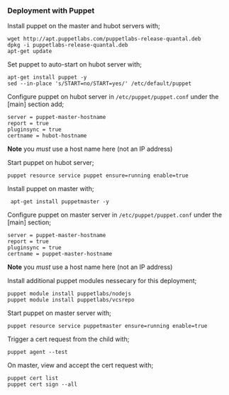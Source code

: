 ### Deployment with Puppet

Install puppet on the master and hubot servers with;

    wget http://apt.puppetlabs.com/puppetlabs-release-quantal.deb
    dpkg -i puppetlabs-release-quantal.deb
    apt-get update

Set puppet to auto-start on hubot server with;

    apt-get install puppet -y
    sed --in-place 's/START=no/START=yes/' /etc/default/puppet

Configure puppet on hubot server in `/etc/puppet/puppet.conf` under the [main] section add;

    server = puppet-master-hostname
    report = true
    pluginsync = true
    certname = hubot-hostname

**Note** you _must_ use a host name here (not an IP address)

Start puppet on hubot server;

    puppet resource service puppet ensure=running enable=true

Install puppet on master with;

     apt-get install puppetmaster -y

Configure puppet on master server in `/etc/puppet/puppet.conf` under the [main] section;

    server = puppet-master-hostname
    report = true
    pluginsync = true
    certname = puppet-master-hostname

**Note** you _must_ use a host name here (not an IP address)

Install additional puppet modules nessecary for this deployment;

    puppet module install puppetlabs/nodejs
    puppet module install puppetlabs/vcsrepo

Start puppet on master server with;

    puppet resource service puppetmaster ensure=running enable=true

Trigger a cert request from the child with;

    puppet agent --test

On master, view and accept the cert request with;

    puppet cert list
    puppet cert sign --all

